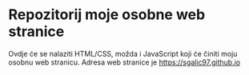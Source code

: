 # Repozitorij moje osobne web stranice
Ovdje će se nalaziti HTML/CSS, možda i JavaScript  koji će činiti moju osobnu web stranicu.
Adresa web stranice je https://sgalic97.github.io
